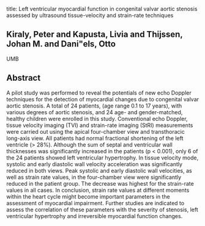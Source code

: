 title: Left ventricular myocardial function in congenital valvar aortic stenosis assessed by ultrasound tissue-velocity and strain-rate techniques

## Kiraly, Peter and Kapusta, Livia and Thijssen, Johan M. and Dani"els, Otto
UMB


## Abstract
A pilot study was performed to reveal the potentials of new echo Doppler techniques for the detection of myocardial changes due to congenital valvar aortic stenosis. A total of 24 patients, (age range 0.1 to 17 years), with various degrees of aortic stenosis, and 24 age- and gender-matched, healthy children were enrolled in this study. Conventional echo Doppler, tissue velocity imaging (TVI) and strain-rate imaging (StRI) measurements were carried out using the apical four-chamber view and transthoracic long-axis view. All patients had normal fractional shortening of the left ventricle (> 28%). Although the sum of septal and ventricular wall thicknesses was significantly increased in the patients (p < 0.001), only 6 of the 24 patients showed left ventricular hypertrophy. In tissue velocity mode, systolic and early diastolic wall velocity acceleration was significantly reduced in both views. Peak systolic and early diastolic wall velocities, as well as strain rate values, in the four-chamber view were significantly reduced in the patient group. The decrease was highest for the strain-rate values in all cases. In conclusion, strain rate values at different moments within the heart cycle might become important parameters in the assessment of myocardial impairment. Further studies are indicated to assess the correlation of these parameters with the severity of stenosis, left ventricular hypertrophy and irreversible myocardial function changes.

